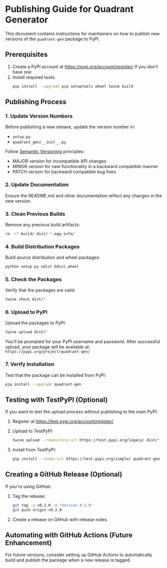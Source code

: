 # Publishing Guide for Quadrant Generator

This document contains instructions for maintainers on how to publish new versions of the `quadrant-gen` package to PyPI.

## Prerequisites

1. Create a PyPI account at https://pypi.org/account/register/ if you don't have one
2. Install required tools:
   ```bash
   pip install --upgrade pip setuptools wheel twine build
   ```

## Publishing Process

### 1. Update Version Numbers

Before publishing a new release, update the version number in:
- `setup.py`
- `quadrant_gen/__init__.py`

Follow [Semantic Versioning](https://semver.org/) principles:
- MAJOR version for incompatible API changes
- MINOR version for new functionality in a backward compatible manner
- PATCH version for backward compatible bug fixes

### 2. Update Documentation

Ensure the README.md and other documentation reflect any changes in the new version.

### 3. Clean Previous Builds

Remove any previous build artifacts:

```bash
rm -rf build/ dist/ *.egg-info/
```

### 4. Build Distribution Packages

Build source distribution and wheel packages:

```bash
python setup.py sdist bdist_wheel
```

### 5. Check the Packages

Verify that the packages are valid:

```bash
twine check dist/*
```

### 6. Upload to PyPI

Upload the packages to PyPI:

```bash
twine upload dist/*
```

You'll be prompted for your PyPI username and password. After successful upload, your package will be available at:
`https://pypi.org/project/quadrant-gen/`

### 7. Verify Installation

Test that the package can be installed from PyPI:

```bash
pip install --upgrade quadrant-gen
```

## Testing with TestPyPI (Optional)

If you want to test the upload process without publishing to the main PyPI:

1. Register at https://test.pypi.org/account/register/

2. Upload to TestPyPI:
   ```bash
   twine upload --repository-url https://test.pypi.org/legacy/ dist/*
   ```

3. Install from TestPyPI:
   ```bash
   pip install --index-url https://test.pypi.org/simple/ quadrant-gen
   ```

## Creating a GitHub Release (Optional)

If you're using GitHub:

1. Tag the release:
   ```bash
   git tag -a v0.2.0 -m "Version 0.2.0"
   git push origin v0.2.0
   ```

2. Create a release on GitHub with release notes

## Automating with GitHub Actions (Future Enhancement)

For future versions, consider setting up GitHub Actions to automatically build and publish the package when a new release is tagged.
